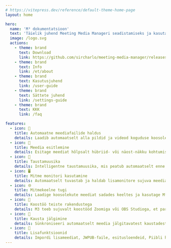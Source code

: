 ```yaml
---
# https://vitepress.dev/reference/default-theme-home-page
layout: home

hero:
  name: 'M³ dokumentatsioon'
  text: 'Täielik juhend Meeting Media Manageri seadistamiseks ja kasutamiseks'
  image: /logo.svg
  actions:
    - theme: brand
      text: Download
      link: https://github.com/sircharlo/meeting-media-manager/releases/latest
    - theme: brand
      text: Info
      link: /et/about
    - theme: brand
      text: Kasutusjuhend
      link: /user-guide
    - theme: brand
      text: Sättete juhend
      link: /settings-guide
    - theme: brand
      text: KKK
      link: /faq

features:
  - icon: 🚀
    title: Automaatne meediafailide haldus
    details: Laadib automaatselt alla pildid ja videod koguduse koosolekute jaoks mis tahes keeles, mis on saadaval Jehoova tunnistajate ametlikul veebisaidil.
  - icon: 🎦
    title: Meedia esitlemine
    details: Esitage meediat hõlpsalt hübriid- või näost-näkku kohtumistel tänu täiustatud juhtimisfunktsioonidele, suumimis-/panorameerimisvõimalustele ja kohandatav aja haldus.
  - icon: 🎵
    title: Taustamuusika
    details: Intelligentne taustamuusika, mis peatub automaatselt enne koosoleku algust ja mida saab pärast koosolekut ühe klõpsuga uuesti käivitada.
  - icon: 🖥️
    title: Mitme monitori kasutamine
    details: Automaatselt tuvastab ja haldab lisamonitore sujuva meediaesituse jaoks.
  - icon: 🌐
    title: Mitmekeelne tugi
    details: Laadige koosolekute meediat sadades keeltes ja kasutage M³ kasutajaliidest ükskõik millises olemasolevas keeles.
  - icon: 🧩
    title: Koostöö teiste rakendustega
    details: M3 teeb sujuvalt koostööd Zoomiga või OBS Studioga, et parandada meedia haldamist ja taasesitamist koosolekute ajal.
  - icon: 📁
    title: Kausta jälgimine
    details: Sünkroniseeri automaatselt meedia jälgitavatest kaustadest (nagu Dropbox või OneDrive) ja eksportige meedia kaustadesse.
  - icon: 🎯
    title: Lisafunktsioonid
    details: Impordi lisameediat, JWPUB-faile, esitusloendeid, Piibli helisalvestusi ja halda mitut kogudust.
---
```

